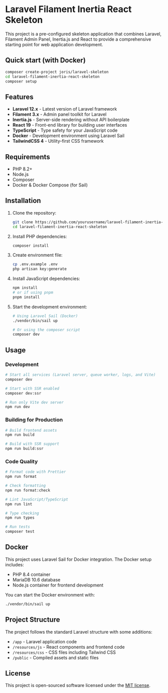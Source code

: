# Laravel Filament Inertia React Skeleton

This project is a pre-configured skeleton application that combines Laravel, Filament Admin Panel, Inertia.js and React to provide a comprehensive starting point for web application development.

## Quick start (with Docker)

```bash
composer create-project joris/laravel-skeleton
cd laravel-filament-inertia-react-skeleton
composer setup
```

## Features

- **Laravel 12.x** - Latest version of Laravel framework
- **Filament 3.x** - Admin panel toolkit for Laravel
- **Inertia.js** - Server-side rendering without API boilerplate
- **React 19** - Front-end library for building user interfaces
- **TypeScript** - Type safety for your JavaScript code
- **Docker** - Development environment using Laravel Sail
- **TailwindCSS 4** - Utility-first CSS framework

## Requirements

- PHP 8.2+
- Node.js
- Composer
- Docker & Docker Compose (for Sail)

## Installation

1. Clone the repository:
   ```bash
   git clone https://github.com/yourusername/laravel-filament-inertia-react-skeleton.git
   cd laravel-filament-inertia-react-skeleton
   ```

2. Install PHP dependencies:
   ```bash
   composer install
   ```

3. Create environment file:
   ```bash
   cp .env.example .env
   php artisan key:generate
   ```

4. Install JavaScript dependencies:
   ```bash
   npm install
   # or if using pnpm
   pnpm install
   ```

5. Start the development environment:
   ```bash
   # Using Laravel Sail (Docker)
   ./vendor/bin/sail up
   
   # Or using the composer script
   composer dev
   ```

## Usage

### Development

```bash
# Start all services (Laravel server, queue worker, logs, and Vite)
composer dev

# Start with SSR enabled
composer dev:ssr

# Run only Vite dev server
npm run dev
```

### Building for Production

```bash
# Build frontend assets
npm run build

# Build with SSR support
npm run build:ssr
```

### Code Quality

```bash
# Format code with Prettier
npm run format

# Check formatting
npm run format:check

# Lint JavaScript/TypeScript
npm run lint

# Type checking
npm run types

# Run tests
composer test
```

## Docker

This project uses Laravel Sail for Docker integration. The Docker setup includes:

- PHP 8.4 container
- MariaDB 10.6 database
- Node.js container for frontend development

You can start the Docker environment with:

```bash
./vendor/bin/sail up
```

## Project Structure

The project follows the standard Laravel structure with some additions:

- `/app` - Laravel application code
- `/resources/js` - React components and frontend code
- `/resources/css` - CSS files including Tailwind CSS
- `/public` - Compiled assets and static files

## License

This project is open-sourced software licensed under the [MIT license](https://opensource.org/licenses/MIT).
